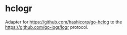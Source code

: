 # hclogr

Adapter for https://github.com/hashicorp/go-hclog to the https://github.com/go-logr/logr protocol.

